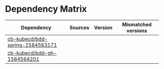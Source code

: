 # Dependency Matrix

Dependency | Sources | Version | Mismatched versions
---------- | ------- | ------- | -------------------
[cb-kubecd/bdd-spring-1584563171](https://github.com/cb-kubecd/bdd-spring-1584563171.git) |  | []() | 
[cb-kubecd/bdd-gh-1584564201](https://github.com/cb-kubecd/bdd-gh-1584564201.git) |  | []() | 
